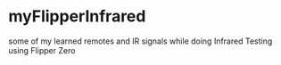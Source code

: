 # myFlipperInfrared
some of my learned remotes and IR signals while doing Infrared Testing using Flipper Zero
